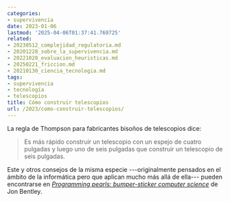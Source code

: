 ```yaml
---
categories:
- supervivencia
date: 2023-01-06
lastmod: '2025-04-06T01:37:41.769725'
related:
- 20230512_complejidad_regulatoria.md
- 20201228_sobre_la_supervivencia.md
- 20221028_evaluacion_heuristicas.md
- 20250221_friccion.md
- 20210130_ciencia_tecnologia.md
tags:
- supervivencia
- tecnología
- telescopios
title: Cómo construir telescopios
url: /2023/como-construir-telescopios/
---
```


La regla de Thompson para fabricantes bisoños de telescopios dice:

> Es más rápido construir un telescopio con un espejo de cuatro pulgadas y luego uno de seis pulgadas que construir un telescopio de seis pulgadas.

Este y otros consejos de la misma especie ---originalmente pensados en el ámbito de la informática pero que aplican mucho más allá de ella--- pueden encontrarse en
[_Programming pearls: bumper-sticker computer science_](https://tildesites.bowdoin.edu/~ltoma/teaching/cs340/spring05/coursestuff/Bentley_BumperSticker.pdf)
de Jon Bentley.